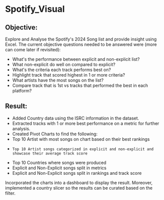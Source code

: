# Spotify_Visual

## Objective:
Explore and Analyse the Spotify's 2024 Song list and provide insight using Excel. The current objective questions needed to be answered were (more can come later if revisited):
- What's the performance between explicit and non-explicit list?
- What non-explicit do well on compared to explicit?
- What's the criteria each track performs best on?
- Highlight track that scored highest in 1 or more criteria?
- What artists have the most songs on the list?
- Compare track that is 1st vs tracks that performed the best in each platform?

## Result:
- Added Country data using the ISRC information in the dataset.
- Extracted tracks with 1 or more best performance on a metric for further analysis.
- Created Pivot Charts to find the following:
-   Top 10 Artist with most songs on chart based on their best rankings
-     Top 10 Artist songs categorized in explicit and non-explicit and showcase their average track score
-   Top 10 Countries where songs were produced
-   Explicit and Non-Explicit songs split in metrics
-   Explicit and Non-Explicit songs split in rankings and track score

Incorporated the charts into a dashboard to display the result. Moreover, implemented a country slicer so the results can be curated based on the filter.
